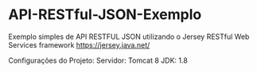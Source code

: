 # API-RESTful-JSON-Exemplo

Exemplo simples de API RESTFUL JSON utilizando o Jersey RESTful Web Services framework https://jersey.java.net/

Configurações do Projeto:
Servidor: Tomcat 8
JDK: 1.8

